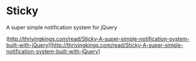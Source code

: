 Sticky
======

A super simple notification system for jQuery

(http://thrivingkings.com/read/Sticky-A-super-simple-notification-system-built-with-jQuery)[http://thrivingkings.com/read/Sticky-A-super-simple-notification-system-built-with-jQuery]
